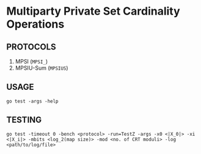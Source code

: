 # Multiparty Private Set Cardinality Operations

## PROTOCOLS
1. MPSI (`MPSI_`)
2. MPSIU-Sum (`MPSIUS`)

## USAGE
```
go test -args -help
```


## TESTING

```
go test -timeout 0 -bench <protocol> -run=TestZ -args -x0 <|X_0|> -xi <|X_i|> -mbits <log_2(map size)> -mod <no. of CRT moduli> -log <path/to/log/file>
```

